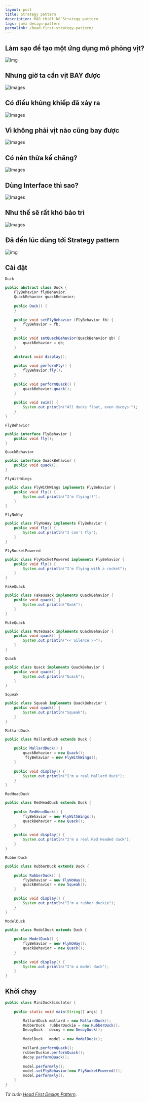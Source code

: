 ```yaml
---
layout: post
title: Strategy pattern
description: Mẫu thiết kế Strategy pattern
tags: java design-pattern
permalink: /head-first-strategy-pattern/
---
```


## Làm sạo để tạo một ứng dụng mô phỏng vịt?


<img src="https://learning.oreilly.com/library/view/head-first-design/9781492077992/assets/f0002-01.png" alt="img"  />


## Nhưng giờ ta cần vịt BAY được


<img src="https://learning.oreilly.com/library/view/head-first-design/9781492077992/assets/f0003-01.png" alt="Images"  />


## Có điều khủng khiếp đã xảy ra


<img src="https://learning.oreilly.com/library/view/head-first-design/9781492077992/assets/f0004-01.png" alt="Images"  />


## Vì không phải vịt nào cũng bay được


<img src="https://learning.oreilly.com/library/view/head-first-design/9781492077992/assets/f0004-03.png" alt="Images"  />


## Có nên thừa kế chăng?


<img src="https://learning.oreilly.com/library/view/head-first-design/9781492077992/assets/f0005-01.png" alt="Images"  />


## Dùng Interface thì sao?


<img src="https://learning.oreilly.com/library/view/head-first-design/9781492077992/assets/f0006-01.png" alt="Images"  />


## Như thế sẽ rất khó bảo trì


<img src="https://learning.oreilly.com/library/view/head-first-design/9781492077992/assets/f0007-01.png" alt="Images"  />


## Đã đến lúc dùng tới Strategy pattern


<img src="https://learning.oreilly.com/library/view/head-first-design/9781492077992/assets/f0022-01.png" alt="img"  />


## Cài đặt


`Duck`

```java
public abstract class Duck {
	FlyBehavior flyBehavior;
	QuackBehavior quackBehavior;
 
	public Duck() {
	}
 
	public void setFlyBehavior (FlyBehavior fb) {
		flyBehavior = fb;
	}
 
	public void setQuackBehavior(QuackBehavior qb) {
		quackBehavior = qb;
	}
 
	abstract void display();
 
	public void performFly() {
		flyBehavior.fly();
	}
 
	public void performQuack() {
		quackBehavior.quack();
	}
    
 	public void swim() {
		System.out.println("All ducks float, even decoys!");
	}
}
```

`FlyBehavior`

```java
public interface FlyBehavior {
	public void fly();
}
```

`QuackBehavior`

```java
public interface QuackBehavior {
	public void quack();
}
```

`FlyWithWings`

```java
public class FlyWithWings implements FlyBehavior {
	public void fly() {
		System.out.println("I'm flying!!");
	}
}
```

`FlyNoWay`

```java
public class FlyNoWay implements FlyBehavior {
	public void fly() {
		System.out.println("I can't fly");
	}
}
```

`FlyRocketPowered`

```java
public class FlyRocketPowered implements FlyBehavior {
	public void fly() {
		System.out.println("I'm flying with a rocket");
	}
}
```

`FakeQuack`

```java
public class FakeQuack implements QuackBehavior {
	public void quack() {
		System.out.println("Qwak");
	}
}
```

`MuteQuack`

```java
public class MuteQuack implements QuackBehavior {
	public void quack() {
		System.out.println("<< Silence >>");
	}
}
```

`Quack`

```java
public class Quack implements QuackBehavior {
	public void quack() {
		System.out.println("Quack");
	}
}
```

`Squeak`

```java
public class Squeak implements QuackBehavior {
	public void quack() {
		System.out.println("Squeak");
	}
}
```

`MallardDuck`

```java
public class MallardDuck extends Duck {
 	
    public MallardDuck() {
 		quackBehavior = new Quack();
         flyBehavior = new FlyWithWings();
	}
 
	public void display() {
		System.out.println("I'm a real Mallard duck");
	}
}
```

`RedHeadDuck`

```java
public class RedHeadDuck extends Duck {
 
	public RedHeadDuck() {
		flyBehavior = new FlyWithWings();
		quackBehavior = new Quack();
	}
 
	public void display() {
		System.out.println("I'm a real Red Headed duck");
	}
}
```

`RubberDuck`

```java
public class RubberDuck extends Duck {
    
	public RubberDuck() {
		flyBehavior = new FlyNoWay();
		quackBehavior = new Squeak();
	}
    
	public void display() {
		System.out.println("I'm a rubber duckie");
	}
}
```

`ModelDuck`

```java
public class ModelDuck extends Duck {
    
	public ModelDuck() {
		flyBehavior = new FlyNoWay();
		quackBehavior = new Quack();
	}
    
	public void display() {
		System.out.println("I'm a model duck");
	}
}
```


## Khởi chạy


```java
public class MiniDuckSimulator {
 
	public static void main(String[] args) {

		MallardDuck	mallard = new MallardDuck();
		RubberDuck	rubberDuckie = new RubberDuck();
		DecoyDuck	decoy = new DecoyDuck();
 
		ModelDuck	model = new ModelDuck();

		mallard.performQuack();
		rubberDuckie.performQuack();
		decoy.performQuack();
   
		model.performFly();	
		model.setFlyBehavior(new FlyRocketPowered());
		model.performFly();
	}
}
```



*Từ cuốn [Head First Design Pattern](https://www.oreilly.com/library/view/head-first-design/9781492077992/)*.



